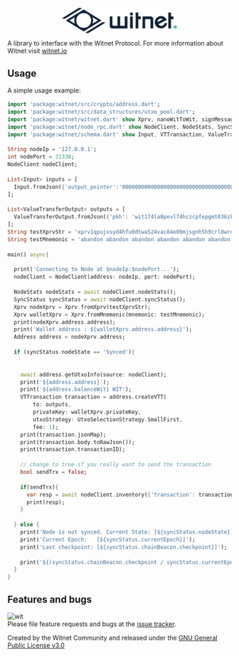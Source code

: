 <img src="https://github.com/witnet/website/blob/master/assets/images/witnet_logo.svg"
alt="wit"
style="
display: block;
margin-left: auto;
margin-right: auto;
width: 51%;"
/>

A library to interface with the Witnet Protocol.
For more information about Witnet visit [witnet.io][witnet_io]
## Usage

A simple usage example:

```dart
import 'package:witnet/src/crypto/address.dart';
import 'package:witnet/src/data_structures/utxo_pool.dart';
import 'package:witnet/witnet.dart' show Xprv, nanoWitToWit, signMessage, verify;
import 'package:witnet/node_rpc.dart' show NodeClient, NodeStats, SyncStatus;
import 'package:witnet/schema.dart' show Input, VTTransaction, ValueTransferOutput;

String nodeIp = '127.0.0.1';
int nodePort = 21338;
NodeClient nodeClient;

List<Input> inputs = [
  Input.fromJson({'output_pointer':'0000000000000000000000000000000000000000000000000000000000000000:1'}),
];

List<ValueTransferOutput> outputs = [
  ValueTransferOutput.fromJson({'pkh': 'wit174la8pevl74hczcpfepgmt036zkmjen4hu8zzs', 'time_lock': 0, 'value': 1000000000,}),
];
String testXprvStr = 'xprv1qpujxsyd4hfu0dtwa524vac84e09mjsgnh5h9crl8wrqg58z5wmsuqqcxlqmar3fjhkprndzkpnp2xlze76g4hu7g7c4r4r2m2e6y8xlvu566tn6';
String testMnemonic = 'abandon abandon abandon abandon abandon abandon abandon abandon abandon abandon abandon about';

main() async{

  print('Connecting to Node at $nodeIp:$nodePort...');
  nodeClient = NodeClient(address: nodeIp, port: nodePort);

  NodeStats nodeStats = await nodeClient.nodeStats();
  SyncStatus syncStatus = await nodeClient.syncStatus();
  Xprv nodeXprv = Xprv.fromXprv(testXprvStr);
  Xprv walletXprv = Xprv.fromMnemonic(mnemonic: testMnemonic);
  print(nodeXprv.address.address);
  print('Wallet address : ${walletXprv.address.address}');
  Address address = nodeXprv.address;

  if (syncStatus.nodeState == 'Synced'){


    await address.getUtxoInfo(source: nodeClient);
    print('${address.address}');
    print('${address.balanceWit} WIT');
    VTTransaction transaction = address.createVTT(
        to: outputs,
        privateKey: walletXprv.privateKey,
        utxoStrategy: UtxoSelectionStrategy.SmallFirst,
        fee: 1);
    print(transaction.jsonMap);
    print(transaction.body.toRawJson());
    print(transaction.transactionID);

    // change to true if you really want to send the transaction
    bool sendTrx = false;

    if(sendTrx){
      var resp = await nodeClient.inventory({'transaction': transaction.jsonMap});
      print(resp);
    }

  } else {
    print('Node is not synced. Current State: [${syncStatus.nodeState}]');
    print('Current Epoch:   [${syncStatus.currentEpoch}]');
    print('Last checkpoint: [${syncStatus.chainBeacon.checkpoint}]');

    print('${(syncStatus.chainBeacon.checkpoint / syncStatus.currentEpoch) * 100} % synced.');
  }
}
```

## Features and bugs
<img src="../api/static-assets/community.svg"
alt="wit"
style="
display: block;
margin-right: auto;
width: 30%;"
/>
Please file feature requests and bugs at the [issue tracker][tracker].

Created by the Witnet Community and released under the [GNU General Public License v3.0][license]

[witnet_io]: https://witnet.io
[witnet_github]: https://github.com/witnet
[tracker]: http://example.com/issues/replaceme
[license]: https://github.com/dart-lang/stagehand/blob/master/LICENSE
[pointy_castle]: https://pub.dev/packages/pointycastle

